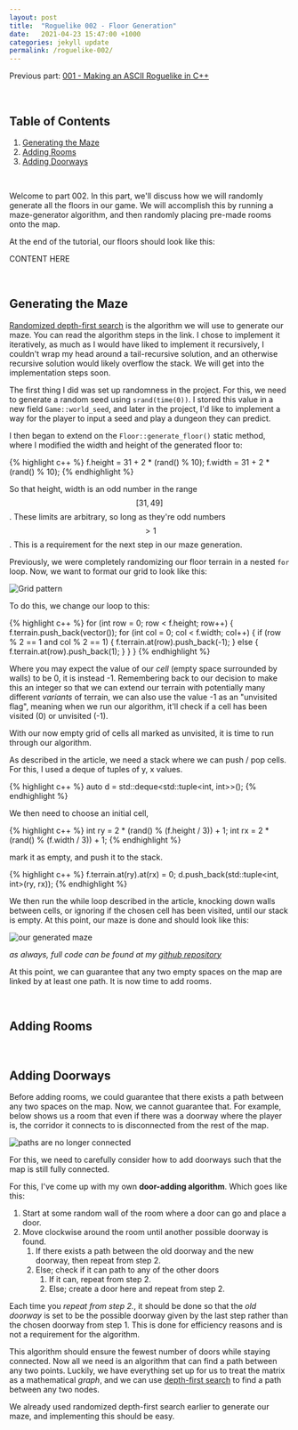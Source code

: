 ```yaml
---
layout: post
title:  "Roguelike 002 - Floor Generation"
date:   2021-04-23 15:47:00 +1000
categories: jekyll update
permalink: /roguelike-002/
---
```


Previous part: [001 - Making an ASCII Roguelike in C++](/roguelike-001/)

<br>

## Table of Contents
1. [Generating the Maze](#generating-the-maze)
2. [Adding Rooms](#adding-rooms)
3. [Adding Doorways](#adding-doorways)

<br>

Welcome to part 002. In this part, we'll discuss how we will randomly generate all the floors in our game. We will accomplish this by running a maze-generator algorithm, and then randomly placing pre-made rooms onto the map.

At the end of the tutorial, our floors should look like this:

CONTENT HERE

<br>

## Generating the Maze

[Randomized depth-first search](https://en.wikipedia.org/wiki/Maze_generation_algorithm#Randomized_depth-first_search) is the algorithm we will use to generate our maze. You can read the algorithm steps in the link. I chose to implement it iteratively, as much as I would have liked to implement it recursively, I couldn't wrap my head around a tail-recursive solution, and an otherwise recursive solution would likely overflow the stack. We will get into the implementation steps soon.

The first thing I did was set up randomness in the project. For this, we need to generate a random seed using `srand(time(0))`. I stored this value in a new field `Game::world_seed`, and later in the project, I'd like to implement a way for the player to input a seed and play a dungeon they can predict.

I then began to extend on the `Floor::generate_floor()` static method, where I modified the width and height of the generated floor to:

{% highlight c++ %}
f.height = 31 + 2 * (rand() % 10);
f.width = 31 + 2 * (rand() % 10);
{% endhighlight %}

So that height, width is an odd number in the range $$[31, 49]$$. These limits are arbitrary, so long as they're odd numbers $$> 1$$. This is a requirement for the next step in our maze generation.

Previously, we were completely randomizing our floor terrain in a nested `for` loop. Now, we want to format our grid to look like this:

![Grid pattern](/assets/posts/roguelike/002-empty-grid.png)

To do this, we change our loop to this:

{% highlight c++ %}
for (int row = 0; row < f.height; row++) {
    f.terrain.push_back(vector<int>());
    for (int col = 0; col < f.width; col++) {
        if (row % 2 == 1 and col % 2 == 1) {
            f.terrain.at(row).push_back(-1);
        } else {
            f.terrain.at(row).push_back(1);
        }
    }
}
{% endhighlight %}

Where you may expect the value of our *cell* (empty space surrounded by walls) to be 0, it is instead -1. Remembering back to our decision to make this an integer so that we can extend our terrain with potentially many different *variants* of terrain, we can also use the value -1 as an "unvisited flag", meaning when we run our algorithm, it'll check if a cell has been visited (0) or unvisited (-1).

With our now empty grid of cells all marked as unvisited, it is time to run through our algorithm.

As described in the article, we need a stack where we can push / pop cells. For this, I used a deque of tuples of y, x values.

{% highlight c++ %}
auto d = std::deque<std::tuple<int, int>>();
{% endhighlight %}

We then need to choose an initial cell,

{% highlight c++ %}
int ry = 2 * (rand() % (f.height / 3)) + 1;
int rx = 2 * (rand() % (f.width / 3)) + 1;
{% endhighlight %}

mark it as empty, and push it to the stack.

{% highlight c++ %}
f.terrain.at(ry).at(rx) = 0;
d.push_back(std::tuple<int, int>(ry, rx));
{% endhighlight %}

We then run the while loop described in the article, knocking down walls between cells, or ignoring if the chosen cell has been visited, until our stack is empty. At this point, our maze is done and should look like this:

![our generated maze](/assets/posts/roguelike/002-maze.gif)

*as always, full code can be found at my [github repository](https://github.com/trithagoras/chasms-cpp)*

At this point, we can guarantee that any two empty spaces on the map are linked by at least one path. It is now time to add rooms.

<br>

## Adding Rooms

<br>

## Adding Doorways
Before adding rooms, we could guarantee that there exists a path between any two spaces on the map. Now, we cannot guarantee that. For example, below shows us a room that even if there was a doorway where the player is, the corridor it connects to is disconnected from the rest of the map.

![paths are no longer connected](/assets/posts/roguelike/002-no-doors.png)

For this, we need to carefully consider how to add doorways such that the map is still fully connected.

For this, I've come up with my own **door-adding algorithm**. Which goes like this:

1. Start at some random wall of the room where a door can go and place a door.
2. Move clockwise around the room until another possible doorway is found.
    1. If there exists a path between the old doorway and the new doorway, then repeat from step 2.
    2. Else; check if it can path to any of the other doors
        1. If it can, repeat from step 2.
        1. Else; create a door here and repeat from step 2.

Each time you *repeat from step 2.*, it should be done so that the *old doorway* is set to be the possible doorway given by the last step rather than the chosen doorway from step 1. This is done for efficiency reasons and is not a requirement for the algorithm.

This algorithm should ensure the fewest number of doors while staying connected. Now all we need is an algorithm that can find a path between any two points. Luckily, we have everything set up for us to treat the matrix as a mathematical *graph*, and we can use [depth-first search](https://en.wikipedia.org/wiki/Depth-first_search) to find a path between any two nodes.

We already used randomized depth-first search earlier to generate our maze, and implementing this should be easy.